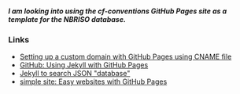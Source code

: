 ##### I am looking into using the cf-conventions GitHub Pages site as a template for the NBRISO database.

### Links
* [Setting up a custom domain with GitHub Pages using CNAME file](https://help.github.com/articles/setting-up-a-custom-domain-with-github-pages/)
* [GitHub: Using Jekyll with GitHub Pages](https://help.github.com/articles/using-jekyll-with-pages/)
* [Jekyll to search JSON "database"](https://github.com/rypan/jekyll-db)
* [simple site: Easy websites with GitHub Pages](http://kbroman.org/simple_site/)

